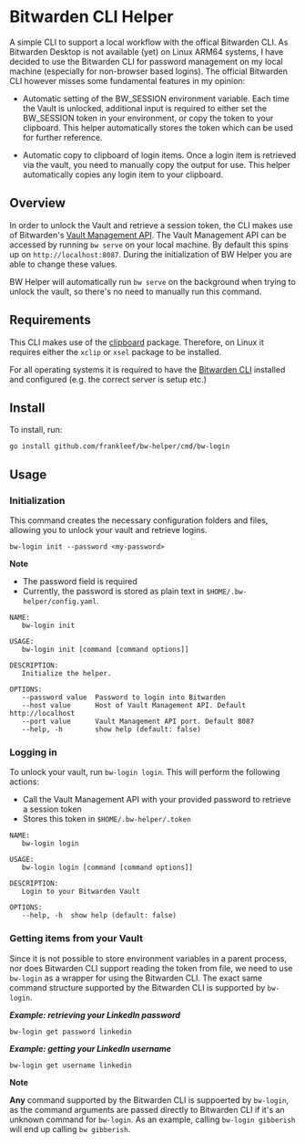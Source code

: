 # Bitwarden CLI Helper

A simple CLI to support a local workflow with the offical Bitwarden CLI. As Bitwarden Desktop is not available (yet) on Linux ARM64 systems, I have decided to use the Bitwarden CLI for password management on my local machine (especially for non-browser based logins). The official Bitwarden CLI however misses some fundamental features in my opinion:

* Automatic setting of the BW_SESSION environment variable. Each time the Vault is unlocked, additional input is required to either set the BW_SESSION token in your environment, or copy the token to your clipboard. This helper automatically stores the token which can be used for further reference.

* Automatic copy to clipboard of login items. Once a login item is retrieved via the vault, you need to manually copy the output for use. This helper automatically copies any login item to your clipboard.

## Overview

In order to unlock the Vault and retrieve a session token, the CLI makes use of Bitwarden's [Vault Management API](https://bitwarden.com/help/vault-management-api/). The Vault Management API can be accessed by running `bw serve` on your local machine. By default this spins up on `http://localhost:8087`. During the initialization of BW Helper you are able to change these values.

BW Helper will automatically run `bw serve` on the background when trying to unlock the vault, so there's no need to manually run this command.

## Requirements

This CLI makes use of the [clipboard](github.com/atotto/clipboard) package. Therefore, on Linux it requires either the `xclip` or `xsel` package to be installed.

For all operating systems it is required to have the [Bitwarden CLI](https://bitwarden.com/help/cli/) installed and configured (e.g. the correct server is setup etc.)

## Install

To install, run:

`go install github.com/frankleef/bw-helper/cmd/bw-login`

## Usage

### Initialization

This command creates the necessary configuration folders and files, allowing you to unlock your vault and retrieve logins.

`bw-login init --password <my-password>`

**Note**
* The password field is required
* Currently, the password is stored as plain text in `$HOME/.bw-helper/config.yaml`.

```
NAME:
   bw-login init

USAGE:
   bw-login init [command [command options]] 

DESCRIPTION:
   Initialize the helper.

OPTIONS:
   --password value  Password to login into Bitwarden
   --host value      Host of Vault Management API. Default http://localhost
   --port value      Vault Management API port. Default 8087
   --help, -h        show help (default: false)
```

### Logging in

To unlock your vault, run `bw-login login`. This will perform the following actions:

* Call the Vault Management API with your provided password to retrieve a session token
* Stores this token in `$HOME/.bw-helper/.token`

```
NAME:
   bw-login login

USAGE:
   bw-login login [command [command options]] 

DESCRIPTION:
   Login to your Bitwarden Vault

OPTIONS:
   --help, -h  show help (default: false)

```

### Getting items from your Vault

Since it is not possible to store environment variables in a parent process, nor does Bitwarden CLI support reading the token from file, we need to use `bw-login` as a wrapper for using the Bitwarden CLI. The exact same command structure supported by the Bitwarden CLI is supported by `bw-login`.

***Example: retrieving your LinkedIn password***

`bw-login get password linkedin`

***Example: getting your LinkedIn username***

`bw-login get username linkedin`

**Note**

**Any** command supported by the Bitwarden CLI is suppoerted by `bw-login`, as the command arguments are passed directly to Bitwarden CLI if it's an unknown command for `bw-login`. As an example, calling `bw-login gibberish` will end up calling `bw gibberish`.